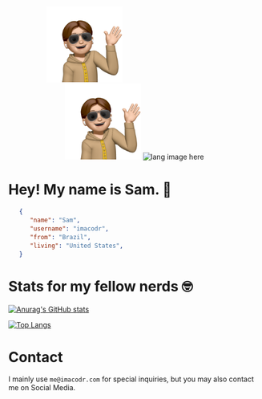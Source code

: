 <p align="center">
<img width="30%" src="https://raw.githubusercontent.com/imacodr/imacodr/master/memoji.png" alt="memoji" style="padding-right: 200px;" />
<img width="30%" src="https://github.com/imacodr/imacodr/blob/master/memoji.png" alt="info" />
<img width="30%" src="https://github.com/alansmathew/alansmathew/raw/master/lang.gif" alt="lang image here" />
</p>

# Hey! My name is Sam. 👋

```json
   {
      "name": "Sam",
      "username": "imacodr",
      "from": "Brazil",
      "living": "United States",
   }
```
   
# Stats for my fellow nerds 🤓

[![Anurag's GitHub stats](https://github-readme-stats.vercel.app/api?username=imacodr&theme=dracula)](https://github.com/anuraghazra/github-readme-stats)

[![Top Langs](https://github-readme-stats.vercel.app/api/top-langs/?username=imacodr&langs_count=8&theme=dracula)](https://github.com/anuraghazra/github-readme-stats)

# Contact

I mainly use `me@imacodr.com` for special inquiries, but you may also contact me on Social Media.
